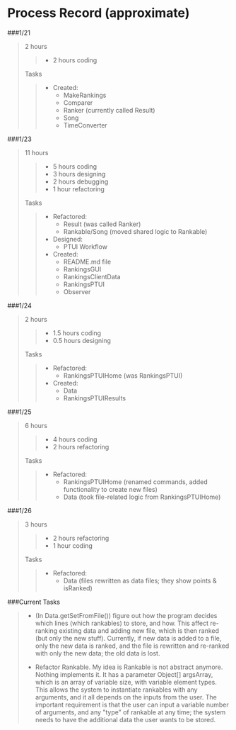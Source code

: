 # Process Record (approximate)
###1/21
> 2 hours
>>   - 2 hours coding
>
> Tasks
>>  - Created:
>>      - MakeRankings
>>      - Comparer
>>      - Ranker (currently called Result)
>>      - Song
>>      - TimeConverter

###1/23
> 11 hours
>>  - 5 hours coding
>>  - 3 hours designing
>>  - 2 hours debugging
>>  - 1 hour refactoring
>
> Tasks
>>  - Refactored:
>>      - Result (was called Ranker)
>>      - Rankable/Song (moved shared logic to Rankable)
>>  - Designed:
>>      - PTUI Workflow
>>  - Created:
>>      - README.md file
>>      - RankingsGUI
>>      - RankingsClientData
>>      - RankingsPTUI
>>      - Observer

###1/24
> 2 hours
>> - 1.5 hours coding
>> - 0.5 hours designing
>
> Tasks
>> - Refactored:
>>      - RankingsPTUIHome (was RankingsPTUI)
>> - Created:
>>      - Data
>>      - RankingsPTUIResults

###1/25
> 6 hours
>>  - 4 hours coding
>>  - 2 hours refactoring
> 
> Tasks
>>  - Refactored:
>>      - RankingsPTUIHome (renamed commands, added functionality to create new files)
>>      - Data (took file-related logic from RankingsPTUIHome)
 
###1/26
> 3 hours
>> - 2 hours refactoring
>> - 1 hour coding
> 
> Tasks
>> - Refactored:
>>      - Data (files rewritten as data files; they show points & isRanked)
> 

###Current Tasks
> - (In Data.getSetFromFile()) figure out how the program decides which lines
> (which rankables) to store, and how.  This affect re-ranking existing data and
> adding new file, which is then ranked (but only the new stuff).  Currently, if
> new data is added to a file, only the new data is ranked, and the file is
> rewritten and re-ranked with only the new data; the old data is lost.
> 
> 
> - Refactor Rankable.  My idea is Rankable is not abstract anymore.  Nothing
> implements it.  It has a parameter Object[] argsArray, which is an array
> of variable size, with variable element types.  This allows the system to
> instantiate rankables with any arguments, and it all depends on the inputs 
> from the user.  The important requirement is that the user can input a 
> variable number of arguments, and any "type" of rankable at any time; the
> system needs to have the additional data the user wants to be stored.
